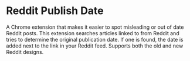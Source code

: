 # Reddit Publish Date

A Chrome extension that makes it easier to spot misleading or out of date Reddit posts. This extension searches articles linked to from Reddit and tries to determine the original publication date. If one is found, the date is added next to the link in your Reddit feed. Supports both the old and new Reddit designs.
